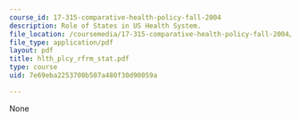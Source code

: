 ```yaml
---
course_id: 17-315-comparative-health-policy-fall-2004
description: Role of States in US Health System.
file_location: /coursemedia/17-315-comparative-health-policy-fall-2004/7e69eba2253700b507a480f30d90059a_hlth_plcy_rfrm_stat.pdf
file_type: application/pdf
layout: pdf
title: hlth_plcy_rfrm_stat.pdf
type: course
uid: 7e69eba2253700b507a480f30d90059a

---
```

None